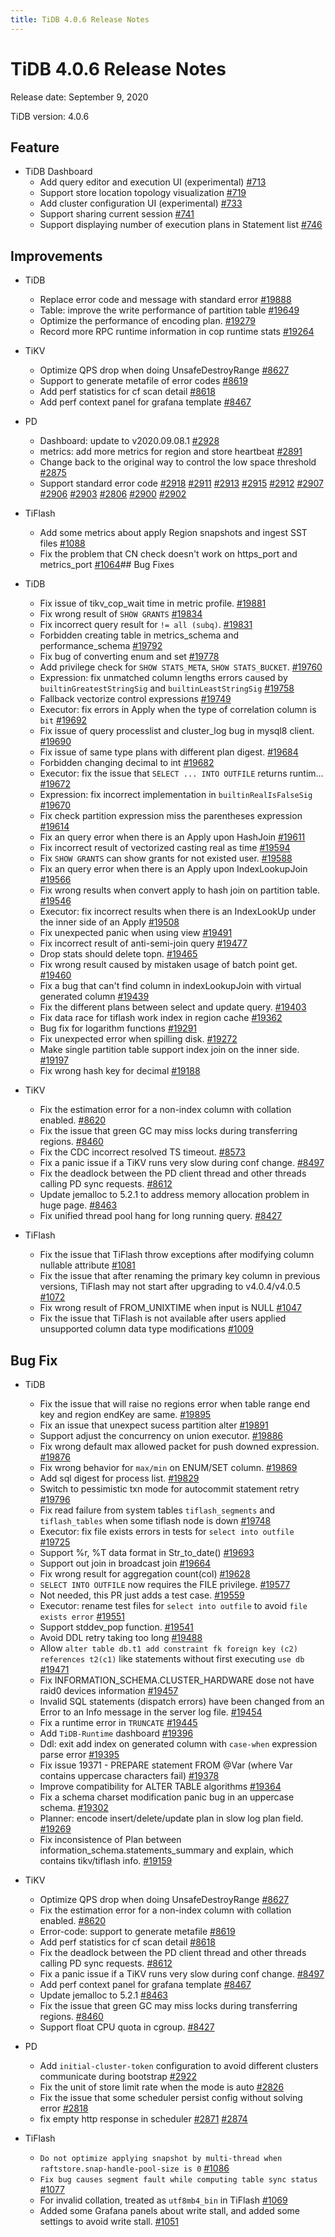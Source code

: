 ```yaml
---
title: TiDB 4.0.6 Release Notes
---
```


# TiDB 4.0.6 Release Notes

Release date: September 9, 2020

TiDB version: 4.0.6
## Feature

+ TiDB Dashboard
  - Add query editor and execution UI (experimental) [#713](https://github.com/pingcap-incubator/tidb-dashboard/pull/713)
  - Support store location topology visualization [#719](https://github.com/pingcap-incubator/tidb-dashboard/pull/719)
  - Add cluster configuration UI (experimental) [#733](https://github.com/pingcap-incubator/tidb-dashboard/pull/733)
  - Support sharing current session [#741](https://github.com/pingcap-incubator/tidb-dashboard/pull/741)
  - Support displaying number of execution plans in Statement list [#746](https://github.com/pingcap-incubator/tidb-dashboard/pull/746)
## Improvements

+ TiDB

    - Replace error code and message with standard error [#19888](https://github.com/pingcap/tidb/pull/19888)
    - Table: improve the write performance of partition table [#19649](https://github.com/pingcap/tidb/pull/19649)
    - Optimize the performance of encoding plan. [#19279](https://github.com/pingcap/tidb/pull/19279)
    - Record more RPC runtime information in cop runtime stats [#19264](https://github.com/pingcap/tidb/pull/19264)

+ TiKV

    - Optimize QPS drop when doing UnsafeDestroyRange [#8627](https://github.com/tikv/tikv/pull/8627)
    - Support to generate metafile of error codes [#8619](https://github.com/tikv/tikv/pull/8619)
    - Add perf statistics for cf scan detail [#8618](https://github.com/tikv/tikv/pull/8618)
    - Add perf context panel for grafana template [#8467](https://github.com/tikv/tikv/pull/8467)

+ PD

    - Dashboard: update to v2020.09.08.1 [#2928](https://github.com/pingcap/pd/pull/2928)
    - metrics: add more metrics for region and store heartbeat [#2891](https://github.com/tikv/pd/pull/2891)
    - Change back to the original way to control the low space threshold [#2875](https://github.com/pingcap/pd/pull/2875)
    - Support standard error code [#2918](https://github.com/tikv/pd/pull/2918) [#2911](https://github.com/tikv/pd/pull/2911) [#2913](https://github.com/tikv/pd/pull/2913) [#2915](https://github.com/tikv/pd/pull/2915) [#2912](https://github.com/tikv/pd/pull/2912) [#2907](https://github.com/tikv/pd/pull/2907) [#2906](https://github.com/tikv/pd/pull/2906) [#2903](https://github.com/tikv/pd/pull/2903) [#2806](https://github.com/tikv/pd/pull/2806) [#2900](https://github.com/tikv/pd/pull/2900) [#2902](https://github.com/tikv/pd/pull/2902)

+ TiFlash

    - Add some metrics about apply Region snapshots and ingest SST files [#1088](https://github.com/pingcap/tics/pull/1088)
    - Fix the problem that CN check doesn't work on https_port and metrics_port [#1064](https://github.com/pingcap/tics/pull/1064)## Bug Fixes

+ TiDB

    - Fix issue of tikv_cop_wait time in metric profile. [#19881](https://github.com/pingcap/tidb/pull/19881)
    - Fix wrong result of `SHOW GRANTS` [#19834](https://github.com/pingcap/tidb/pull/19834)
    - Fix incorrect query result for `!= all (subq)`. [#19831](https://github.com/pingcap/tidb/pull/19831)
    - Forbidden creating table in metrics_schema and performance_schema [#19792](https://github.com/pingcap/tidb/pull/19792)
    - Fix bug of converting enum and set [#19778](https://github.com/pingcap/tidb/pull/19778)
    - Add privilege check for `SHOW STATS_META`, `SHOW STATS_BUCKET`. [#19760](https://github.com/pingcap/tidb/pull/19760)
    - Expression: fix unmatched column lengths errors caused by `builtinGreatestStringSig` and `builtinLeastStringSig` [#19758](https://github.com/pingcap/tidb/pull/19758)
    - Fallback vectorize control expressions [#19749](https://github.com/pingcap/tidb/pull/19749)
    - Executor: fix errors in Apply when the type of correlation column is `bit` [#19692](https://github.com/pingcap/tidb/pull/19692)
    - Fix issue of query processlist and cluster_log bug in mysql8 client. [#19690](https://github.com/pingcap/tidb/pull/19690)
    - Fix issue of same type plans with different plan digest. [#19684](https://github.com/pingcap/tidb/pull/19684)
    - Forbidden changing decimal to int [#19682](https://github.com/pingcap/tidb/pull/19682)
    - Executor: fix the issue that `SELECT ... INTO OUTFILE` returns runtim… [#19672](https://github.com/pingcap/tidb/pull/19672)
    - Expression: fix incorrect implementation in `builtinRealIsFalseSig` [#19670](https://github.com/pingcap/tidb/pull/19670)
    - Fix check partition expression miss the parentheses expression [#19614](https://github.com/pingcap/tidb/pull/19614)
    - Fix an query error when there is an Apply upon HashJoin [#19611](https://github.com/pingcap/tidb/pull/19611)
    - Fix incorrect result of vectorized casting real as time [#19594](https://github.com/pingcap/tidb/pull/19594)
    - Fix `SHOW GRANTS` can show grants for not existed user. [#19588](https://github.com/pingcap/tidb/pull/19588)
    - Fix an query error when there is an Apply upon IndexLookupJoin [#19566](https://github.com/pingcap/tidb/pull/19566)
    - Fix wrong results when convert apply to hash join on partition table. [#19546](https://github.com/pingcap/tidb/pull/19546)
    - Executor: fix incorrect results when there is an IndexLookUp under the inner side of an Apply [#19508](https://github.com/pingcap/tidb/pull/19508)
    - Fix unexpected panic when using view [#19491](https://github.com/pingcap/tidb/pull/19491)
    - Fix incorrect result of anti-semi-join query [#19477](https://github.com/pingcap/tidb/pull/19477)
    - Drop stats should delete topn. [#19465](https://github.com/pingcap/tidb/pull/19465)
    - Fix wrong result caused by mistaken usage of batch point get. [#19460](https://github.com/pingcap/tidb/pull/19460)
    - Fix a bug that can't find column in indexLookupJoin with virtual generated column [#19439](https://github.com/pingcap/tidb/pull/19439)
    - Fix the different plans between select and update query. [#19403](https://github.com/pingcap/tidb/pull/19403)
    - Fix data race for tiflash work index in region cache [#19362](https://github.com/pingcap/tidb/pull/19362)
    - Bug fix for logarithm functions [#19291](https://github.com/pingcap/tidb/pull/19291)
    - Fix unexpected error when spilling disk. [#19272](https://github.com/pingcap/tidb/pull/19272)
    - Make single partition table support index join on the inner side. [#19197](https://github.com/pingcap/tidb/pull/19197)
    - Fix wrong hash key for decimal [#19188](https://github.com/pingcap/tidb/pull/19188)

+ TiKV

    - Fix the estimation error for a non-index column with collation enabled. [#8620](https://github.com/tikv/tikv/pull/8620)
    - Fix the issue that green GC may miss locks during transferring regions. [#8460](https://github.com/tikv/tikv/pull/8460)
    - Fix the CDC incorrect resolved TS timeout. [#8573](https://github.com/tikv/tikv/pull/8573)
    - Fix a panic issue if a TiKV runs very slow during conf change. [#8497](https://github.com/tikv/tikv/pull/8497)
    - Fix the deadlock between the PD client thread and other threads calling PD sync requests. [#8612](https://github.com/tikv/tikv/pull/8612)
    - Update jemalloc to 5.2.1 to address memory allocation problem in huge page. [#8463](https://github.com/tikv/tikv/pull/8463)
    - Fix unified thread pool hang for long running query. [#8427](https://github.com/tikv/tikv/pull/8427)

+ TiFlash

    - Fix the issue that TiFlash throw exceptions after modifying column nullable attribute [#1081](https://github.com/pingcap/tics/pull/1081)
    - Fix the issue that after renaming the primary key column in previous versions, TiFlash may not start after upgrading to v4.0.4/v4.0.5 [#1072](https://github.com/pingcap/tics/pull/1072)
    - Fix wrong result of FROM_UNIXTIME when input is NULL [#1047](https://github.com/pingcap/tics/pull/1047)
    - Fix the issue that TiFlash is not available after users applied unsupported column data type modifications [#1009](https://github.com/pingcap/tics/pull/1009)

## Bug Fix

+ TiDB

    - Fix the issue that  will raise no regions error when table range end key and region endKey are same. [#19895](https://github.com/pingcap/tidb/pull/19895)
    - Fix an issue that unexpect sucess partition alter [#19891](https://github.com/pingcap/tidb/pull/19891)
    - Support adjust the concurrency on union executor. [#19886](https://github.com/pingcap/tidb/pull/19886)
    - Fix wrong default max allowed packet for push downed expression. [#19876](https://github.com/pingcap/tidb/pull/19876)
    - Fix wrong behavior for `max/min` on ENUM/SET column. [#19869](https://github.com/pingcap/tidb/pull/19869)
    - Add sql digest for process list. [#19829](https://github.com/pingcap/tidb/pull/19829)
    - Switch to pessimistic txn mode for autocommit statement retry [#19796](https://github.com/pingcap/tidb/pull/19796)
    - Fix read failure from system tables `tiflash_segments` and `tiflash_tables` when some tiflash node is down [#19748](https://github.com/pingcap/tidb/pull/19748)
    - Executor: fix file exists errors in tests for `select into outfile` [#19725](https://github.com/pingcap/tidb/pull/19725)
    - Support %r, %T data format in Str_to_date() [#19693](https://github.com/pingcap/tidb/pull/19693)
    - Support out join in broadcast join [#19664](https://github.com/pingcap/tidb/pull/19664)
    - Fix wrong result for aggregation count(col) [#19628](https://github.com/pingcap/tidb/pull/19628)
    - `SELECT INTO OUTFILE` now requires the FILE privilege. [#19577](https://github.com/pingcap/tidb/pull/19577)
    - Not needed, this PR just adds a test case. [#19559](https://github.com/pingcap/tidb/pull/19559)
    - Executor: rename test files for `select into outfile` to avoid `file exists error` [#19551](https://github.com/pingcap/tidb/pull/19551)
    - Support stddev_pop function. [#19541](https://github.com/pingcap/tidb/pull/19541)
    - Avoid DDL retry taking too long [#19488](https://github.com/pingcap/tidb/pull/19488)
    - Allow `alter table db.t1 add constraint fk foreign key (c2) references t2(c1)` like statements without first executing `use db` [#19471](https://github.com/pingcap/tidb/pull/19471)
    - Fix INFORMATION_SCHEMA.CLUSTER_HARDWARE dose not have raid0 devices information [#19457](https://github.com/pingcap/tidb/pull/19457)
    - Invalid SQL statements (dispatch errors) have been changed from an Error to an Info message in the server log file. [#19454](https://github.com/pingcap/tidb/pull/19454)
    - Fix a runtime error in `TRUNCATE` [#19445](https://github.com/pingcap/tidb/pull/19445)
    - Add `TiDB-Runtime` dashboard [#19396](https://github.com/pingcap/tidb/pull/19396)
    - Ddl: exit add index on generated column with `case-when` expression parse error [#19395](https://github.com/pingcap/tidb/pull/19395)
    - Fix issue 19371 - PREPARE statement FROM @Var (where Var contains uppercase characters fail) [#19378](https://github.com/pingcap/tidb/pull/19378)
    - Improve compatibility for ALTER TABLE algorithms [#19364](https://github.com/pingcap/tidb/pull/19364)
    - Fix a schema charset modification panic bug in an uppercase schema. [#19302](https://github.com/pingcap/tidb/pull/19302)
    - Planner: encode insert/delete/update plan in slow log plan field. [#19269](https://github.com/pingcap/tidb/pull/19269)
    - Fix inconsistence of Plan between information_schema.statements_summary and explain, which contains tikv/tiflash info. [#19159](https://github.com/pingcap/tidb/pull/19159)

+ TiKV

    - Optimize QPS drop when doing UnsafeDestroyRange [#8627](https://github.com/tikv/tikv/pull/8627)
    - Fix the estimation error for a non-index column with collation enabled. [#8620](https://github.com/tikv/tikv/pull/8620)
    - Error-code: support to generate metafile [#8619](https://github.com/tikv/tikv/pull/8619)
    - Add perf statistics for cf scan detail [#8618](https://github.com/tikv/tikv/pull/8618)
    - Fix the deadlock between the PD client thread and other threads calling PD sync requests. [#8612](https://github.com/tikv/tikv/pull/8612)
    - Fix a panic issue if a TiKV runs very slow during conf change. [#8497](https://github.com/tikv/tikv/pull/8497)
    - Add perf context panel for grafana template [#8467](https://github.com/tikv/tikv/pull/8467)
    - Update jemalloc to 5.2.1 [#8463](https://github.com/tikv/tikv/pull/8463)
    - Fix the issue that green GC may miss locks during transferring regions. [#8460](https://github.com/tikv/tikv/pull/8460)
    - Support float CPU quota in cgroup. [#8427](https://github.com/tikv/tikv/pull/8427)

+ PD

    - Add `initial-cluster-token` configuration to avoid different clusters communicate during bootstrap [#2922](https://github.com/pingcap/pd/pull/2922)
    - Fix the unit of store limit rate when the mode is auto [#2826](https://github.com/pingcap/pd/pull/2826)
    - Fix the issue that some scheduler persist config without solving error [#2818](https://github.com/tikv/pd/pull/2818)
    - fix empty http response in scheduler [#2871](https://github.com/tikv/pd/pull/2871) [#2874](https://github.com/tikv/pd/pull/2874)

+ TiFlash

    - `Do not optimize applying snapshot by multi-thread when raftstore.snap-handle-pool-size is 0` [#1086](https://github.com/pingcap/tics/pull/1086)
    - `Fix bug causes segment fault while computing table sync status` [#1077](https://github.com/pingcap/tics/pull/1077)
    - For invalid collation, treated as `utf8mb4_bin` in TiFlash [#1069](https://github.com/pingcap/tics/pull/1069)
    - Added some Grafana panels about write stall, and added some settings to avoid write stall. [#1051](https://github.com/pingcap/tics/pull/1051)
